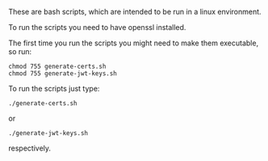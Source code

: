 These are bash scripts, which are intended to be run in a linux environment.

To run the scripts you need to have openssl installed.

The first time you run the scripts you might need to make them executable, so run:

    chmod 755 generate-certs.sh
    chmod 755 generate-jwt-keys.sh

To run the scripts just type:

    ./generate-certs.sh

or

    ./generate-jwt-keys.sh

respectively.
